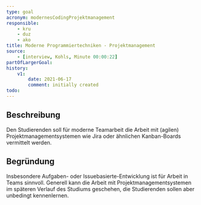 ```yaml
---
type: goal
acronym: modernesCodingProjektmanagement
responsible: 
    - kru
    - duz
    - ako
title: Moderne Programmiertechniken - Projektmanagement
source:
    - [interview, Kohls, Minute 00:00:22]
partOfLargerGoal: 
history:
    v1:
        date: 2021-06-17
        comment: initially created
todo: 
---
```


## Beschreibung

Den Studierenden soll für moderne Teamarbeit die Arbeit mit (agilen) Projektmanagementsystemen wie Jira oder ähnlichen Kanban-Boards vermittelt werden.

## Begründung

Insbesondere Aufgaben- oder Issuebasierte-Entwicklung ist für Arbeit in Teams sinnvoll. Generell kann die Arbeit mit Projektmanagementsystemen im späteren Verlauf des Studiums geschehen, die Studierenden sollen aber unbedingt kennenlernen.